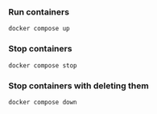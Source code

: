 ### Run containers
    docker compose up

### Stop containers
    docker compose stop

### Stop containers with deleting them
    docker compose down
